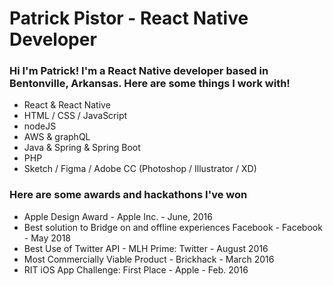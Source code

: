 # Patrick Pistor - React Native Developer

### Hi I'm Patrick! I'm a React Native developer based in Bentonville, Arkansas. Here are some things I work with!
 * React & React Native 
 * HTML / CSS / JavaScript 
 * nodeJS 
 * AWS & graphQL 
 * Java & Spring & Spring Boot 
 * PHP
 * Sketch / Figma / Adobe CC (Photoshop / Illustrator / XD)  

### Here are some awards and hackathons I've won 
* Apple Design Award - Apple Inc. - June, 2016
* Best solution to Bridge on and offline experiences Facebook - Facebook - May 2018
* Best Use of Twitter API - MLH Prime: Twitter - August 2016
* Most Commercially Viable Product - Brickhack - March 2016
* RIT iOS App Challenge: First Place - Apple - Feb. 2016
